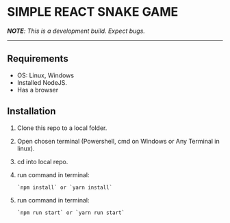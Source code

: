 # **SIMPLE REACT SNAKE GAME**

*__NOTE__: This is a development build. Expect bugs.*

---

## Requirements

- OS: Linux, Windows
- Installed NodeJS.
- Has a browser

## Installation
  
  1. Clone this repo to a local folder.
  2. Open chosen terminal (Powershell, cmd on Windows or Any Terminal in linux).
  3. cd into local repo.
  4. run command in terminal:

         `npm install` or `yarn install`

  5. run command in terminal:

         `npm run start` or `yarn run start`
